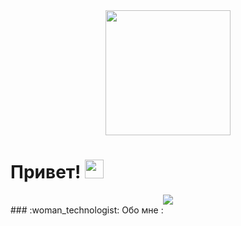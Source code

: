 <div id="header" align="center">
  <img src="https://c.tenor.com/d2unL5ax10EAAAAd/gypsy-fatty-gypsy.gif" height="200px"/>
</div>
<h1>
  Привет!
  <img src="https://media.giphy.com/media/hvRJCLFzcasrR4ia7z/giphy.gif" width="30px"/>
</h1>
<div id="about" align="center">
  <img src="https://thumbs.gfycat.com/WhichMadeupIguanodon-size_restricted.gif"/>
</div>
### :woman_technologist: Обо мне :

